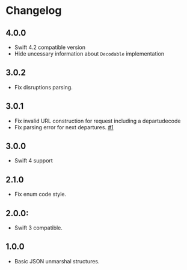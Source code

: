 # Changelog

## 4.0.0

- Swift 4.2 compatible version
- Hide uncessary information about `Decodable` implementation

## 3.0.2

- Fix disruptions parsing.

## 3.0.1

- Fix invalid URL construction for request including a departudecode
- Fix parsing error for next departures. [#1](https://github.com/yageek/TPGSwift/issues/1)

## 3.0.0

- Swift 4 support

## 2.1.0

- Fix enum code style.

## 2.0.0:

- Swift 3 compatible.

## 1.0.0

- Basic JSON unmarshal structures.
